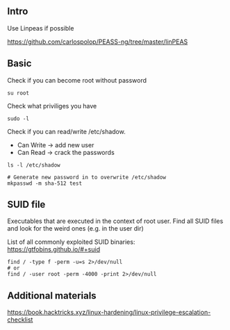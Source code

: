 ## Intro
Use Linpeas if possible

https://github.com/carlospolop/PEASS-ng/tree/master/linPEAS

## Basic
Check if you can become root without password
```
su root
```
Check what priviliges you have
```
sudo -l
```
Check if you can read/write /etc/shadow.

- Can Write -> add new user
- Can Read -> crack the passwords
```
ls -l /etc/shadow

# Generate new password in to overwrite /etc/shadow
mkpasswd -m sha-512 test
```


## SUID file
Executables that are executed in the context of root user.
Find all SUID files and look for the weird ones (e.g. in the user dir)

List of all commonly exploited SUID binaries: https://gtfobins.github.io/#+suid
```
find / -type f -perm -u=s 2>/dev/null
# or
find / -user root -perm -4000 -print 2>/dev/null
```

## Additional materials
https://book.hacktricks.xyz/linux-hardening/linux-privilege-escalation-checklist
